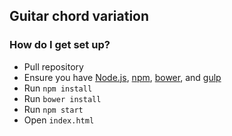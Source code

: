 ## Guitar chord variation

### How do I get set up?

- Pull repository
- Ensure you have [Node.js](https://nodejs.org/en/), [npm](https://www.npmjs.com/), [bower](https://bower.io/), and [gulp](http://gulpjs.com/)
- Run `npm install`
- Run `bower install`
- Run `npm start`
- Open `index.html`
